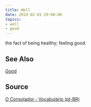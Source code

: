 ```yaml
---
title: Well
date: 2019-02-01 19:00:00
topics:
- well
- good
---
```


the fact of being healthy; feeling good.

## See Also
[Good](../good)

## Source
[O Consolador - Vocabulário (pt-BR)](http://www.oconsolador.com.br/linkfixo/vocabulario/principal.html)



